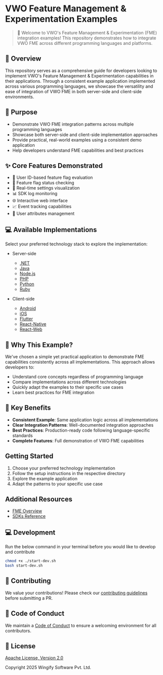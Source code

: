 # VWO Feature Management & Experimentation Examples

> 🚀 Welcome to VWO's Feature Management & Experimentation (FME) integration examples! This repository demonstrates how to integrate VWO FME across different programming languages and platforms.

## 📖 Overview

This repository serves as a comprehensive guide for developers looking to implement VWO's Feature Management & Experimentation capabilities in their applications. Through a consistent example application implemented across various programming languages, we showcase the versatility and ease of integration of VWO FME in both server-side and client-side environments.

## 🎯 Purpose

- Demonstrate VWO FME integration patterns across multiple programming languages
- Showcase both server-side and client-side implementation approaches
- Provide practical, real-world examples using a consistent demo application
- Help developers understand FME capabilities and best practices

## ✨ Core Features Demonstrated

- 🎯 User ID-based feature flag evaluation
- 🚦 Feature flag status checking
- 🔄 Real-time settings visualization
- 📊 SDK log monitoring
- 🌐 Interactive web interface
- 📈 Event tracking capabilities
- 🎨 User attributes management

## 💻 Available Implementations

Select your preferred technology stack to explore the implementation:

* Server-side
  - [.NET](https://github.com/wingify/vwo-fme-examples/tree/master/dotnet)
  - [Java](https://github.com/wingify/vwo-fme-examples/tree/master/java)
  - [Node.js](https://github.com/wingify/vwo-fme-examples/tree/master/node)
  - [PHP](https://github.com/wingify/vwo-fme-examples/tree/master/php)
  - [Python](https://github.com/wingify/vwo-fme-examples/tree/master/python)
  - [Ruby](https://github.com/wingify/vwo-fme-examples/tree/master/ruby)

* Client-side
  - [Android](https://github.com/wingify/vwo-fme-examples/tree/master/android)
  - [iOS](https://github.com/wingify/vwo-fme-examples/tree/master/ios)
  - [Flutter](https://github.com/wingify/vwo-fme-examples/tree/master/flutter)
  - [React-Native](https://github.com/wingify/vwo-fme-examples/tree/master/react-native)
  - [React-Web](https://github.com/wingify/vwo-fme-examples/tree/master/react-web)

## 🌟 Why This Example?

We've chosen a simple yet practical application to demonstrate FME capabilities consistently across all implementations. This approach allows developers to:

- Understand core concepts regardless of programming language
- Compare implementations across different technologies
- Quickly adapt the examples to their specific use cases
- Learn best practices for FME integration

## 🔑 Key Benefits

- **Consistent Example**: Same application logic across all implementations
- **Clear Integration Patterns**: Well-documented integration approaches
- **Best Practices**: Production-ready code following language-specific standards
- **Complete Features**: Full demonstration of VWO FME capabilities

## Getting Started

1. Choose your preferred technology implementation
2. Follow the setup instructions in the respective directory
3. Explore the example application
4. Adapt the patterns to your specific use case

## Additional Resources

- [FME Overview](https://developers.vwo.com/v2/docs/fme-overview)
- [SDKs Reference](https://developers.vwo.com/v2/docs/sdks-release-info)

## 💻 Development

Run the below command in your terminal before you would like to develop and contribute

```bash
chmod +x ./start-dev.sh
bash start-dev.sh
```

## 🤝 Contributing

We value your contributions! Please check our [contributing guidelines](https://github.com/wingify/vwo-fme-examples/blob/master/CONTRIBUTING.md) before submitting a PR.

## 📜 Code of Conduct

We maintain a [Code of Conduct](https://github.com/wingify/vwo-fme-examples/blob/master/CODE_OF_CONDUCT.md) to ensure a welcoming environment for all contributors.

## 📄 License

[Apache License, Version 2.0](https://github.com/wingify/vwo-fme-examples/blob/master/LICENSE)

Copyright 2025 Wingify Software Pvt. Ltd.
